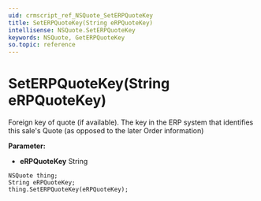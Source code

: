 ```yaml
---
uid: crmscript_ref_NSQuote_SetERPQuoteKey
title: SetERPQuoteKey(String eRPQuoteKey)
intellisense: NSQuote.SetERPQuoteKey
keywords: NSQuote, GetERPQuoteKey
so.topic: reference
---
```


# SetERPQuoteKey(String eRPQuoteKey)

Foreign key of quote (if available). The key in the ERP system that identifies this sale's Quote (as opposed to the later Order information)

**Parameter:** 
 - **eRPQuoteKey** String

```crmscript
NSQuote thing;
String eRPQuoteKey;
thing.SetERPQuoteKey(eRPQuoteKey);
```

